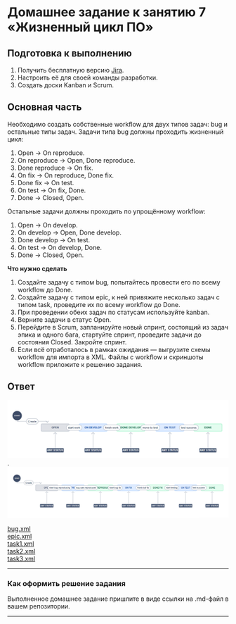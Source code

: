 # Домашнее задание к занятию 7 «Жизненный цикл ПО»

## Подготовка к выполнению

1. Получить бесплатную версию [Jira](https://www.atlassian.com/ru/software/jira/free).
2. Настроить её для своей команды разработки.
3. Создать доски Kanban и Scrum.

## Основная часть

Необходимо создать собственные workflow для двух типов задач: bug и остальные типы задач. Задачи типа bug должны проходить жизненный цикл:

1. Open -> On reproduce.
2. On reproduce -> Open, Done reproduce.
3. Done reproduce -> On fix.
4. On fix -> On reproduce, Done fix.
5. Done fix -> On test.
6. On test -> On fix, Done.
7. Done -> Closed, Open.

Остальные задачи должны проходить по упрощённому workflow:

1. Open -> On develop.
2. On develop -> Open, Done develop.
3. Done develop -> On test.
4. On test -> On develop, Done.
5. Done -> Closed, Open.

**Что нужно сделать**

1. Создайте задачу с типом bug, попытайтесь провести его по всему workflow до Done. 
1. Создайте задачу с типом epic, к ней привяжите несколько задач с типом task, проведите их по всему workflow до Done. 
1. При проведении обеих задач по статусам используйте kanban. 
1. Верните задачи в статус Open.
1. Перейдите в Scrum, запланируйте новый спринт, состоящий из задач эпика и одного бага, стартуйте спринт, проведите задачи до состояния Closed. Закройте спринт.
2. Если всё отработалось в рамках ожидания — выгрузите схемы workflow для импорта в XML. Файлы с workflow и скриншоты workflow приложите к решению задания.

## Ответ

![common_workflow](https://github.com/Scandr/netology-devops-mnt-homeworks/blob/main/09-ci-01-intro/common_workflow_setup.PNG).
![bug_workflow](https://github.com/Scandr/netology-devops-mnt-homeworks/blob/main/09-ci-01-intro/bug_workflow_setup.PNG)

[bug.xml](https://github.com/Scandr/netology-devops-mnt-homeworks/blob/main/09-ci-01-intro/bug.xml) <br />
[epic.xml](https://github.com/Scandr/netology-devops-mnt-homeworks/blob/main/09-ci-01-intro/epic.xml) <br />
[task1.xml](https://github.com/Scandr/netology-devops-mnt-homeworks/blob/main/09-ci-01-intro/task1.xml) <br />
[task2.xml](https://github.com/Scandr/netology-devops-mnt-homeworks/blob/main/09-ci-01-intro/task2.xml) <br />
[task3.xml](https://github.com/Scandr/netology-devops-mnt-homeworks/blob/main/09-ci-01-intro/task3.xml)

---

### Как оформить решение задания

Выполненное домашнее задание пришлите в виде ссылки на .md-файл в вашем репозитории.

---
